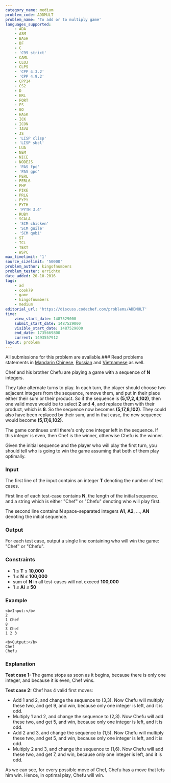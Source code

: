 ```yaml
---
category_name: medium
problem_code: ADDMULT
problem_name: 'To add or to multiply game'
languages_supported:
    - ADA
    - ASM
    - BASH
    - BF
    - C
    - 'C99 strict'
    - CAML
    - CLOJ
    - CLPS
    - 'CPP 4.3.2'
    - 'CPP 4.9.2'
    - CPP14
    - CS2
    - D
    - ERL
    - FORT
    - FS
    - GO
    - HASK
    - ICK
    - ICON
    - JAVA
    - JS
    - 'LISP clisp'
    - 'LISP sbcl'
    - LUA
    - NEM
    - NICE
    - NODEJS
    - 'PAS fpc'
    - 'PAS gpc'
    - PERL
    - PERL6
    - PHP
    - PIKE
    - PRLG
    - PYPY
    - PYTH
    - 'PYTH 3.4'
    - RUBY
    - SCALA
    - 'SCM chicken'
    - 'SCM guile'
    - 'SCM qobi'
    - ST
    - TCL
    - TEXT
    - WSPC
max_timelimit: '1'
source_sizelimit: '50000'
problem_author: kingofnumbers
problem_tester: errichto
date_added: 20-10-2016
tags:
    - ad
    - cook79
    - game
    - kingofnumbers
    - medium
editorial_url: 'https://discuss.codechef.com/problems/ADDMULT'
time:
    view_start_date: 1487529000
    submit_start_date: 1487529000
    visible_start_date: 1487529000
    end_date: 1735669800
    current: 1493557912
layout: problem
---
```

All submissions for this problem are available.###  Read problems statements in [Mandarin Chinese](http://www.codechef.com/download/translated/COOK79/mandarin/ADDMULT.pdf), [Russian](http://www.codechef.com/download/translated/COOK79/russian/ADDMULT.pdf) and [Vietnamese](http://www.codechef.com/download/translated/COOK79/vietnamese/ADDMULT.pdf) as well.

Chef and his brother Chefu are playing a game with a sequence of **N** integers.

They take alternate turns to play. In each turn, the player should choose two adjacent integers from the sequence, remove them, and put in their place either their sum or their product. So if the sequence is **(5,17,2,4,102)**, then one valid move would be to select **2** and **4**, and replace them with their product, which is **8**. So the sequence now becomes **(5,17,8,102)**. They could also have been replaced by their sum, and in that case, the new sequence would become **(5,17,6,102)**.

The game continues until there's only one integer left in the sequence. If this integer is even, then Chef is the winner, otherwise Chefu is the winner.

Given the initial sequence and the player who will play the first turn, you should tell who is going to win the game assuming that both of them play optimally.

### Input

The first line of the input contains an integer **T** denoting the number of test cases.

First line of each test-case contains **N**, the length of the initial sequence. and a string which is either "Chef" or "Chefu" denoting who will play first.

The second line contains **N** space-separated integers **A1**, **A2**, ..., **AN** denoting the initial sequence.

### Output

For each test case, output a single line containing who will win the game: "Chef" or "Chefu".

### Constraints

- **1** ≤ **T** ≤ **10,000**
- **1** ≤ **N** ≤ **100,000**
- sum of **N** in all test-cases will not exceed **100,000**
- **1** ≤ **Ai** ≤ **50**

### Example

```
<b>Input:</b>
2
1 Chef
8
3 Chef
1 2 3

<b>Output:</b>
Chef
Chefu

```
### Explanation

**Test case 1:** The game stops as soon as it begins, because there is only one integer, and because it is even, Chef wins.

**Test case 2:** Chef has 4 valid first moves:

- Add 1 and 2, and change the sequence to (3,3). Now Chefu will multiply these two, and get 9, and win, because only one integer is left, and it is odd.
- Multiply 1 and 2, and change the sequence to (2,3). Now Chefu will add these two, and get 5, and win, because only one integer is left, and it is odd.
- Add 2 and 3, and change the sequence to (1,5). Now Chefu will multiply these two, and get 5, and win, because only one integer is left, and it is odd.
- Multiply 2 and 3, and change the sequence to (1,6). Now Chefu will add these two, and get 7, and win, because only one integer is left, and it is odd.

As we can see, for every possible move of Chef, Chefu has a move that lets him win. Hence, in optimal play, Chefu will win.